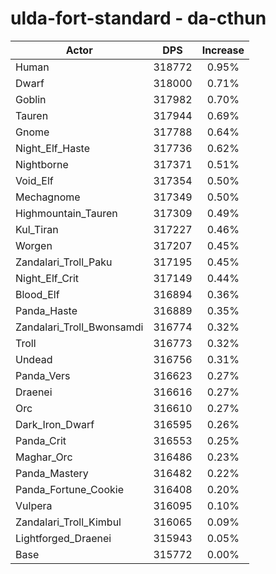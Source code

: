 # ulda-fort-standard - da-cthun
| Actor | DPS | Increase |
|---|:---:|:---:|
|Human|318772|0.95%|
|Dwarf|318000|0.71%|
|Goblin|317982|0.70%|
|Tauren|317944|0.69%|
|Gnome|317788|0.64%|
|Night_Elf_Haste|317736|0.62%|
|Nightborne|317371|0.51%|
|Void_Elf|317354|0.50%|
|Mechagnome|317349|0.50%|
|Highmountain_Tauren|317309|0.49%|
|Kul_Tiran|317227|0.46%|
|Worgen|317207|0.45%|
|Zandalari_Troll_Paku|317195|0.45%|
|Night_Elf_Crit|317149|0.44%|
|Blood_Elf|316894|0.36%|
|Panda_Haste|316889|0.35%|
|Zandalari_Troll_Bwonsamdi|316774|0.32%|
|Troll|316773|0.32%|
|Undead|316756|0.31%|
|Panda_Vers|316623|0.27%|
|Draenei|316616|0.27%|
|Orc|316610|0.27%|
|Dark_Iron_Dwarf|316595|0.26%|
|Panda_Crit|316553|0.25%|
|Maghar_Orc|316486|0.23%|
|Panda_Mastery|316482|0.22%|
|Panda_Fortune_Cookie|316408|0.20%|
|Vulpera|316095|0.10%|
|Zandalari_Troll_Kimbul|316065|0.09%|
|Lightforged_Draenei|315943|0.05%|
|Base|315772|0.00%|
